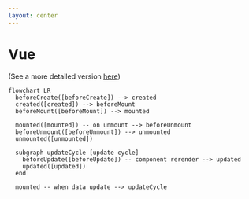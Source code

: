 ```yaml
---
layout: center
---
```


# Vue

(See a more detailed version [here](https://vuejs.org/guide/essentials/lifecycle.html#lifecycle-diagram))

```mermaid
flowchart LR
  beforeCreate([beforeCreate]) --> created
  created([created]) --> beforeMount
  beforeMount([beforeMount]) --> mounted

  mounted([mounted]) -- on unmount --> beforeUnmount
  beforeUnmount([beforeUnmount]) --> unmounted
  unmounted([unmounted])

  subgraph updateCycle [update cycle]
    beforeUpdate([beforeUpdate]) -- component rerender --> updated
    updated([updated])
  end

  mounted -- when data update --> updateCycle
```
